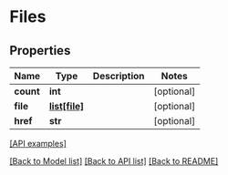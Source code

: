 # Files

## Properties
Name | Type | Description | Notes
------------ | ------------- | ------------- | -------------
**count** | **int** |  | [optional] 
**file** | [**list[file]**](file.md) |  | [optional] 
**href** | **str** |  | [optional] 

[[API examples]](http://devopshq.github.io/teamcity/teamcity_models/Files.html)

[[Back to Model list]](../README.md#documentation-for-models) [[Back to API list]](../README.md#documentation-for-api-endpoints) [[Back to README]](../README.md)


